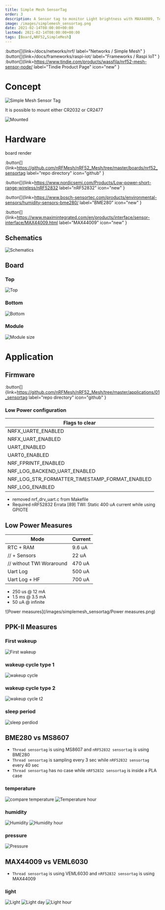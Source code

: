 ```yaml
---
title: Simple Mesh SensorTag
order: 3
description: A Sensor tag to monitor Light brightness with MAX44009, Temperature, Humidity and Pressure with BME280. The SoC is an nRF52832 that communicates through a Simple Mesh Framework
image: /images/simplemesh_sensortag.png
date: 2021-02-14T08:00:00+00:00
lastmod: 2021-02-14T08:00:00+00:00
tags: [Board,NRF52,SimpleMesh]
---
```


:button[]{link=/docs/networks/nrf/ label="Networks / Simple Mesh" }
:button[]{link=/docs/frameworks/raspi-iot/ label="Frameworks / Raspi IoT" }
:button[]{link=https://www.tindie.com/products/wassfila/nrf52-mesh-sensor-node/ label="Tindie Product Page" icon="new" }

# Concept

![Simple Mesh Sensor Tag](/images/simplemesh_sensortag.png)

It is possible to mount either CR2032 or CR2477

![Mounted](/images/mounted.png)

# Hardware
board render

:button[]{link=https://github.com/nRFMesh/nRF52_Mesh/tree/master/boards/nrf52_sensortag label="repo directory" icon="github" }

:button[]{link=https://www.nordicsemi.com/Products/Low-power-short-range-wireless/nRF52832 label="nRF52832" icon="new" }

:button[]{link=https://www.bosch-sensortec.com/products/environmental-sensors/humidity-sensors-bme280/ label="BME280" icon="new" }

:button[]{link=https://www.maximintegrated.com/en/products/interface/sensor-interface/MAX44009.html label="MAX44009" icon="new" }

## Schematics
![Schematics](/images/simplemesh_sensortag/schematics.svg)

## Board
### Top

![Top](/images/simplemesh_sensortag/top.svg)
### Bottom
![Bottom](/images/simplemesh_sensortag/bottom.svg)
### Module
![Module size](/images/module_size.png)

# Application
## Firmware

:button[]{link=https://github.com/nRFMesh/nRF52_Mesh/tree/master/applications/01_sensortag label="repo directory" icon="github" }

### Low Power configuration
|Flags to clear|
--- |
| NRFX_UARTE_ENABLED |
| NRFX_UART_ENABLED | 
| UART_ENABLED | 
| UART0_ENABLED |
| NRF_FPRINTF_ENABLED |
| NRF_LOG_BACKEND_UART_ENABLED |
| NRF_LOG_STR_FORMATTER_TIMESTAMP_FORMAT_ENABLED |
| NRF_LOG_ENABLED |
* removed nrf_drv_uart.c from Makefile
* Required nRF52832 Errata [89] TWI: Static 400 uA current while using GPIOTE

## Low Power Measures
| Mode | Current |
--- | --- |
| RTC + RAM | 9.6 uA |
| // + Sensors | 22 uA |
| // without TWI Woraround | 470 uA |
| Uart Log | 500 uA |
| Uart Log + HF | 700 uA |

* 250 us @ 12 mA
* 1.5 ms @ 3.5 mA
* 50 uA @ infinite

![Power measures](/images/simplemesh_sensortag/Power measures.png)

## PPK-II Measures
### First wakeup
![First wakeup](/images/simplemesh_sensortag/first_wakeup.png)

### wakeup cycle type 1
![wakeup cycle](/images/simplemesh_sensortag/wakeup_cycle.png)

### wakeup cycle type 2
![wakeup cycle t2](/images/simplemesh_sensortag/wakeup_cycle_t2.png)

### sleep period
![sleep perdiod](/images/simplemesh_sensortag/sleep_period.png)


## BME280 vs MS8607
* `Thread sensortag` is using MS8607 and `nRF52832 sensortag` is using BME280
* `Thread sensortag` is sampling every 3 sec while `nRF52832 sensortag` every 40 sec
* `Thread sensortag` has no case while `nRF52832 sensortag` is inside a PLA case
### temperature
![compare temperature](/images/nrf52832_sensortag/compare_temperature.png)
![Temperature hour](/images/nrf52832_sensortag/temperature_hour.png)
### humidity
![Humidity](/images/nrf52832_sensortag/humidity.png)
![Humidity hour](/images/nrf52832_sensortag/humidity_hour.png)
### pressure
![Pressure](/images/nrf52832_sensortag/pressure.png)

## MAX44009 vs VEML6030
* `Thread sensortag` is using VEML6030 and `nRF52832 sensortag` is using MAX44009
### light
![Light](/images/nrf52832_sensortag/light.png)
![Light day](/images/nrf52832_sensortag/light_day.png)
![Light hour](/images/nrf52832_sensortag/light_hour.png)
